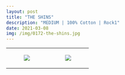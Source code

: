 ```yaml
---
layout: post
title: "THE SHINS"
description: "MEDIUM | 100% Cotton | Rock1"
date: 2021-03-08
img: /img/0172-the-shins.jpg
---
```




<table style="width:100%;"><tr><td style="vertical-align:top;">
      <figure class="tmblr-full" data-orig-height="2048" data-orig-width="1365" data-orig-src="https://concertshirts.netlify.app/shirts/0172/0172-01.jpg"><img src="https://64.media.tumblr.com/edbd60783a430d0421ee9c4e5c9521ac/8720c4aeaab48d1f-64/s540x810/1f41ff8f8fc9892f532900b0e8768e9cbb76d07d.jpg" data-orig-height="2048" data-orig-width="1365" data-orig-src="https://concertshirts.netlify.app/shirts/0172/0172-01.jpg"/></figure></td>
    <td style="vertical-align:top;">
      <figure class="tmblr-full" data-orig-height="2048" data-orig-width="1365" data-orig-src="https://concertshirts.netlify.app/shirts/0172/0172-02.jpg"><img src="https://64.media.tumblr.com/d4fc9a0c5c0ba17f371910f7593dd2d4/8720c4aeaab48d1f-5c/s540x810/362417b3d59fc54948462c11603ae22a54cdcd2b.jpg" data-orig-height="2048" data-orig-width="1365" data-orig-src="https://concertshirts.netlify.app/shirts/0172/0172-02.jpg"/></figure></td>
  </tr></table>
